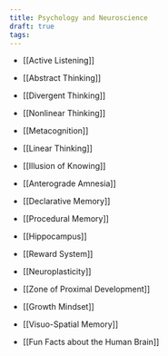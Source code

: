 ```yaml
---
title: Psychology and Neuroscience
draft: true
tags:
---
```

- [[Active Listening]]
- [[Abstract Thinking]]
- [[Divergent Thinking]]
- [[Nonlinear Thinking]]
- [[Metacognition]]
- [[Linear Thinking]]
- [[Illusion of Knowing]]

- [[Anterograde Amnesia]]
- [[Declarative Memory]]
- [[Procedural Memory]]
- [[Hippocampus]]
- [[Reward System]]
- [[Neuroplasticity]]
- [[Zone of Proximal Development]]
- [[Growth Mindset]]
- [[Visuo-Spatial Memory]]
- [[Fun Facts about the Human Brain]]